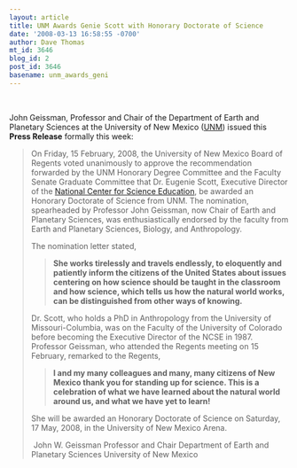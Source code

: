 ```yaml
---
layout: article
title: UNM Awards Genie Scott with Honorary Doctorate of Science
date: '2008-03-13 16:58:55 -0700'
author: Dave Thomas
mt_id: 3646
blog_id: 2
post_id: 3646
basename: unm_awards_geni
---
```

<img src="http://www.unm.edu/common/images/unm_logo.gif" alt="" />
<img src="http://www.ncseweb.org/evc/04-Genie-KY-200.jpg" alt="" />

John Geissman,  Professor and Chair of the Department of Earth and Planetary Sciences at the University of New Mexico ([UNM](http://www.unm.edu)) issued this **Press Release** formally this week:

> On Friday, 15 February, 2008, the University of New Mexico Board of Regents voted unanimously to approve the recommendation forwarded by the UNM Honorary Degree Committee and the Faculty Senate Graduate Committee that Dr. Eugenie Scott, Executive Director of the [National Center for Science Education](http://www.natcenscied.org/), be awarded an Honorary Doctorate of Science from UNM. The nomination, spearheaded by Professor John Geissman, now Chair of Earth and Planetary Sciences, was enthusiastically endorsed by the faculty from Earth and Planetary Sciences, Biology, and Anthropology. 
> 
> The nomination letter stated, 
> 
> 
> > **She works tirelessly and travels endlessly, to eloquently and patiently inform the citizens of the United States about issues centering on how science should be taught in the classroom and how science, which tells us how the natural world  works, can be distinguished from other ways of knowing.**
> 
> Dr. Scott, who holds a PhD in Anthropology from the University of Missouri-Columbia, was on the Faculty of the University of Colorado before becoming the Executive Director of the NCSE in 1987. Professor Geissman, who attended the Regents meeting on 15 February, remarked to the Regents,
> 
> 
> > **I and my many colleagues and many, many citizens of New Mexico thank you for standing up for science. This is a celebration of what we have learned about the natural world around us, and what we have yet to learn!**
> 
> She will be awarded an Honorary Doctorate of Science on Saturday, 17 May, 2008, in the University of New Mexico Arena.
> 
> <img src="/PT/uploads/2008/jgeiss.jpg" alt="" />
> John W. Geissman
> Professor and Chair
> Department of Earth and Planetary Sciences
> University of New Mexico
